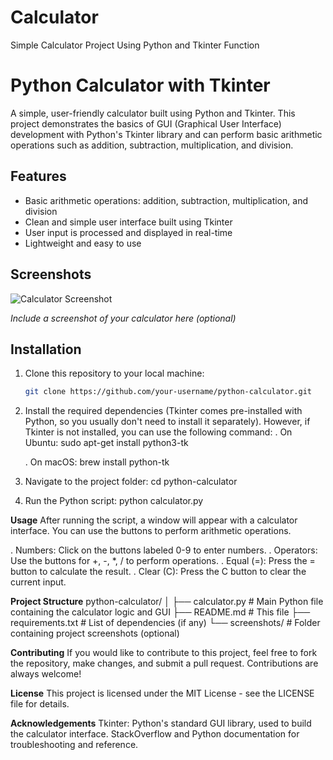# Calculator
Simple Calculator Project Using Python and Tkinter Function
# Python Calculator with Tkinter

A simple, user-friendly calculator built using Python and Tkinter. This project demonstrates the basics of GUI (Graphical User Interface) development with Python's Tkinter library and can perform basic arithmetic operations such as addition, subtraction, multiplication, and division.

## Features

- Basic arithmetic operations: addition, subtraction, multiplication, and division
- Clean and simple user interface built using Tkinter
- User input is processed and displayed in real-time
- Lightweight and easy to use

## Screenshots

![Calculator Screenshot](screenshots/calculator_screenshot.png)

*Include a screenshot of your calculator here (optional)*

## Installation

1. Clone this repository to your local machine:
   ```bash
   git clone https://github.com/your-username/python-calculator.git

2. Install the required dependencies (Tkinter comes pre-installed with Python, so you usually don't need to install it separately). However, if Tkinter is not installed, you can use the following command:
   . On Ubuntu:
   sudo apt-get install python3-tk

   . On macOS:
   brew install python-tk
   
3. Navigate to the project folder:
    cd python-calculator

4.  Run the Python script:
   python calculator.py

**Usage**
After running the script, a window will appear with a calculator interface. You can use the buttons to perform arithmetic operations.

.  Numbers: Click on the buttons labeled 0-9 to enter numbers.
.  Operators: Use the buttons for +, -, *, / to perform operations.
.  Equal (=): Press the = button to calculate the result.
.  Clear (C): Press the C button to clear the current input.


**Project Structure**
python-calculator/
│
├── calculator.py        # Main Python file containing the calculator logic and GUI
├── README.md            # This file
├── requirements.txt     # List of dependencies (if any)
└── screenshots/         # Folder containing project screenshots (optional)

**Contributing**
If you would like to contribute to this project, 
feel free to fork the repository, make changes, and submit a pull request. 
Contributions are always welcome!


**License**
This project is licensed under the MIT License - see the LICENSE file for details.

**Acknowledgements**
Tkinter: Python's standard GUI library, used to build the calculator interface.
StackOverflow and Python documentation for troubleshooting and reference.
